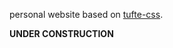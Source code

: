 personal website based on [tufte-css](https://github.com/edwardtufte/tufte-css).

**UNDER CONSTRUCTION**

